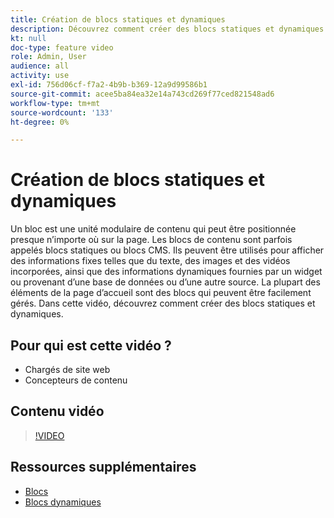 ```yaml
---
title: Création de blocs statiques et dynamiques
description: Découvrez comment créer des blocs statiques et dynamiques pour vos pages de magasin.
kt: null
doc-type: feature video
role: Admin, User
audience: all
activity: use
exl-id: 756d06cf-f7a2-4b9b-b369-12a9d99586b1
source-git-commit: acee5ba84ea32e14a743cd269f77ced821548ad6
workflow-type: tm+mt
source-wordcount: '133'
ht-degree: 0%

---
```


# Création de blocs statiques et dynamiques

Un bloc est une unité modulaire de contenu qui peut être positionnée presque n’importe où sur la page. Les blocs de contenu sont parfois appelés blocs statiques ou blocs CMS. Ils peuvent être utilisés pour afficher des informations fixes telles que du texte, des images et des vidéos incorporées, ainsi que des informations dynamiques fournies par un widget ou provenant d’une base de données ou d’une autre source. La plupart des éléments de la page d’accueil sont des blocs qui peuvent être facilement gérés. Dans cette vidéo, découvrez comment créer des blocs statiques et dynamiques.

## Pour qui est cette vidéo ?

- Chargés de site web
- Concepteurs de contenu

## Contenu vidéo

>[!VIDEO](https://video.tv.adobe.com/v/343783?quality=12&learn=on)

## Ressources supplémentaires

- [Blocs](https://docs.magento.com/user-guide/cms/blocks.html)
- [Blocs dynamiques](https://docs.magento.com/user-guide/cms/dynamic-blocks.html)
